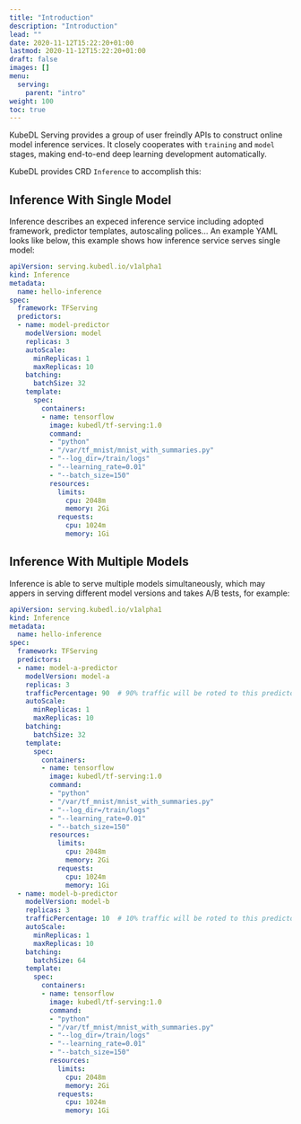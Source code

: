```yaml
---
title: "Introduction"
description: "Introduction"
lead: ""
date: 2020-11-12T15:22:20+01:00
lastmod: 2020-11-12T15:22:20+01:00
draft: false
images: []
menu:
  serving:
    parent: "intro"
weight: 100
toc: true
---
```




KubeDL Serving provides a group of user freindly APIs to construct online model inference services. It closely cooperates with `training` and `model` stages, making end-to-end deep learning development automatically.

KubeDL provides CRD `Inference` to accomplish this:

## Inference With Single Model

Inference describes an expeced inference service including adopted framework, predictor templates, autoscaling polices... An example YAML looks like below, this example shows how inference service serves single model:

```yaml
apiVersion: serving.kubedl.io/v1alpha1
kind: Inference
metadata:
  name: hello-inference
spec:
  framework: TFServing
  predictors:
  - name: model-predictor
    modelVersion: model
    replicas: 3
    autoScale:
      minReplicas: 1
      maxReplicas: 10
    batching:
      batchSize: 32
    template:
      spec:
        containers:
        - name: tensorflow
          image: kubedl/tf-serving:1.0
          command:
          - "python"
          - "/var/tf_mnist/mnist_with_summaries.py"
          - "--log_dir=/train/logs"
          - "--learning_rate=0.01"
          - "--batch_size=150"
          resources:
            limits:
              cpu: 2048m
              memory: 2Gi
            requests:
              cpu: 1024m               
              memory: 1Gi
```

## Inference With Multiple Models

Inference is able to serve multiple models simultaneously, which may appers in serving different model versions and takes A/B tests, for example: 

```yaml
apiVersion: serving.kubedl.io/v1alpha1
kind: Inference
metadata:
  name: hello-inference
spec:
  framework: TFServing
  predictors:
  - name: model-a-predictor
    modelVersion: model-a
    replicas: 3
    trafficPercentage: 90  # 90% traffic will be roted to this predictor.
    autoScale:
      minReplicas: 1
      maxReplicas: 10
    batching:
      batchSize: 32
    template:
      spec:
        containers:
        - name: tensorflow
          image: kubedl/tf-serving:1.0
          command:
          - "python"
          - "/var/tf_mnist/mnist_with_summaries.py"
          - "--log_dir=/train/logs"
          - "--learning_rate=0.01"
          - "--batch_size=150"
          resources:
            limits:
              cpu: 2048m
              memory: 2Gi
            requests:
              cpu: 1024m
              memory: 1Gi
  - name: model-b-predictor
    modelVersion: model-b
    replicas: 3
    trafficPercentage: 10  # 10% traffic will be roted to this predictor.
    autoScale:
      minReplicas: 1
      maxReplicas: 10
    batching:
      batchSize: 64
    template:
      spec:
        containers:
        - name: tensorflow
          image: kubedl/tf-serving:1.0
          command:
          - "python"
          - "/var/tf_mnist/mnist_with_summaries.py"
          - "--log_dir=/train/logs"
          - "--learning_rate=0.01"
          - "--batch_size=150"
          resources:
            limits:
              cpu: 2048m
              memory: 2Gi
            requests:
              cpu: 1024m               
              memory: 1Gi
```
